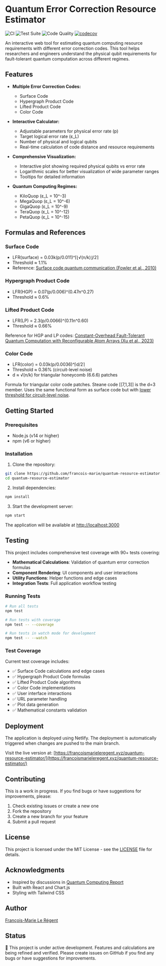# Quantum Error Correction Resource Estimator

![CI](https://github.com/francois-marie/quantum-resource-estimator/workflows/CI/badge.svg)
![Test Suite](https://github.com/francois-marie/quantum-resource-estimator/workflows/Test%20Suite/badge.svg)
![Code Quality](https://github.com/francois-marie/quantum-resource-estimator/workflows/Code%20Quality/badge.svg)
[![codecov](https://codecov.io/gh/francois-marie/quantum-resource-estimator/branch/main/graph/badge.svg)](https://codecov.io/gh/francois-marie/quantum-resource-estimator)

An interactive web tool for estimating quantum computing resource requirements with different error correction codes. This tool helps researchers and engineers understand the physical qubit requirements for fault-tolerant quantum computation across different regimes.

## Features

- **Multiple Error Correction Codes:**
  - Surface Code
  - Hypergraph Product Code
  - Lifted Product Code
  - Color Code

- **Interactive Calculator:**
  - Adjustable parameters for physical error rate (p)
  - Target logical error rate (ε_L)
  - Number of physical and logical qubits
  - Real-time calculation of code distance and resource requirements

- **Comprehensive Visualization:**
  - Interactive plot showing required physical qubits vs error rate
  - Logarithmic scales for better visualization of wide parameter ranges
  - Tooltips for detailed information

- **Quantum Computing Regimes:**
  - KiloQuop (ε_L = 10^-3)
  - MegaQuop (ε_L = 10^-6)
  - GigaQuop (ε_L = 10^-9)
  - TeraQuop (ε_L = 10^-12)
  - PetaQuop (ε_L = 10^-15)

## Formulas and References

### Surface Code
- LFR(surface) = 0.03k(p/0.011)^⌈⌊√(n/k)⌋/2⌉
- Threshold ≈ 1.1%
- Reference: [Surface code quantum communication (Fowler et al., 2010)](https://arxiv.org/abs/0910.4074)

### Hypergraph Product Code
- LFR(HGP) = 0.07(p/0.006)^(0.47n^0.27)
- Threshold ≈ 0.6%

### Lifted Product Code
- LFR(LP) = 2.3(p/0.0066)^(0.11n^0.60)
- Threshold ≈ 0.66%

Reference for HGP and LP codes: [Constant-Overhead Fault-Tolerant Quantum Computation with Reconfigurable Atom Arrays (Xu et al., 2023)](https://arxiv.org/abs/2308.08648v1)

### Color Code
- LFR(color) = 0.03k(p/0.0036)^⌈d/2⌉
- Threshold ≈ 0.36% (circuit-level noise)
- d ≈ √(n/k) for triangular honeycomb (6.6.6) patches

Formula for triangular color code patches. Steane code [[7,1,3]] is the d=3 member. Uses the same functional form as surface code but with [lower threshold for circuit-level noise](https://doi.org/10.1103/PRXQuantum.5.030352).

## Getting Started

### Prerequisites
- Node.js (v14 or higher)
- npm (v6 or higher)

### Installation

1. Clone the repository:

```bash
git clone https://github.com/francois-marie/quantum-resource-estimator.git
cd quantum-resource-estimator
```

2. Install dependencies:
```bash
npm install
```

3. Start the development server:
```bash
npm start
```

The application will be available at [http://localhost:3000](http://localhost:3000)

## Testing

This project includes comprehensive test coverage with 90+ tests covering:

- **Mathematical Calculations**: Validation of quantum error correction formulas
- **Component Rendering**: UI components and user interactions
- **Utility Functions**: Helper functions and edge cases
- **Integration Tests**: Full application workflow testing

### Running Tests

```bash
# Run all tests
npm test

# Run tests with coverage
npm test -- --coverage

# Run tests in watch mode for development
npm test -- --watch
```

### Test Coverage

Current test coverage includes:
- ✅ Surface Code calculations and edge cases
- ✅ Hypergraph Product Code formulas
- ✅ Lifted Product Code algorithms
- ✅ Color Code implementations
- ✅ User interface interactions
- ✅ URL parameter handling
- ✅ Plot data generation
- ✅ Mathematical constants validation

## Deployment

The application is deployed using Netlify. The deployment is automatically triggered when changes are pushed to the main branch.

Visit the live version at: [https://francoismarieleregent.xyz/quantum-resource-estimator/](https://francoismarieleregent.xyz/quantum-resource-estimator/)

## Contributing

This is a work in progress. If you find bugs or have suggestions for improvements, please:

1. Check existing issues or create a new one
2. Fork the repository
3. Create a new branch for your feature
4. Submit a pull request

## License

This project is licensed under the MIT License - see the [LICENSE](LICENSE) file for details.

## Acknowledgments

- Inspired by discussions in [Quantum Computing Report](https://quantumcomputingreport.com/nisq-versus-ftqc-in-the-2025-2029-timeframe/)
- Built with React and Chart.js
- Styling with Tailwind CSS

## Author

[François-Marie Le Régent](https://francoismarieleregent.xyz/)

## Status

🚧 This project is under active development. Features and calculations are being refined and verified. Please create issues on GitHub if you find any bugs or have suggestions for improvements.
